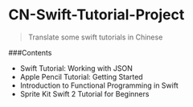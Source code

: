 # CN-Swift-Tutorial-Project

>Translate some swift tutorials in Chinese

###Contents
* Swift Tutorial: Working with JSON
* Apple Pencil Tutorial: Getting Started
* Introduction to Functional Programming in Swift
* Sprite Kit Swift 2 Tutorial for Beginners

